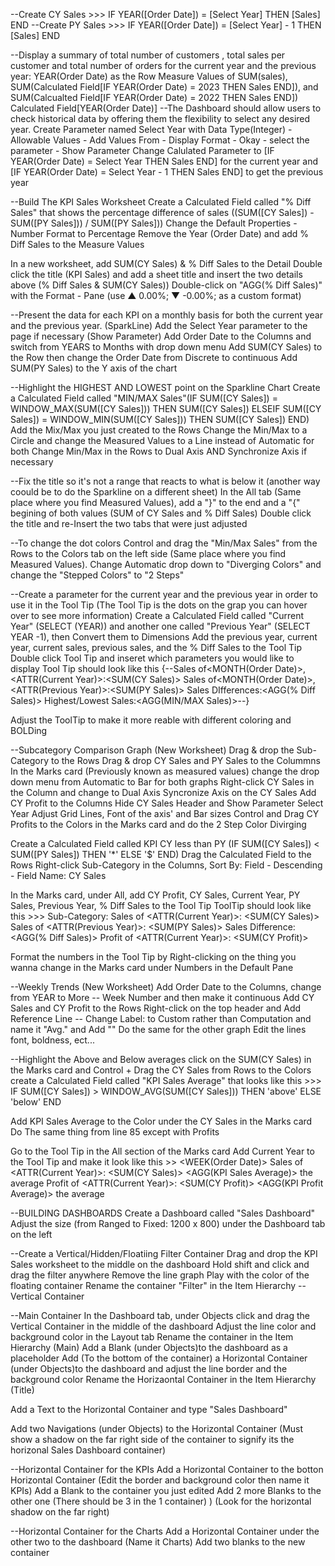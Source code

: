 --Create CY Sales >>> IF YEAR([Order Date]) = [Select Year] THEN [Sales] END
--Create PY Sales >>> IF YEAR([Order Date]) = [Select Year] - 1 THEN [Sales] END 

--Display a summary of total number of customers , total sales per customer and total number of orders for the current year and the previous year:
YEAR(Order Date) as the Row
Measure Values of SUM(sales), SUM(Calculated Field[IF YEAR(Order Date) = 2023 THEN Sales END]), and SUM(Calcualted Field[IF YEAR(Order Date) = 2022 THEN Sales END])
Calculated Field[YEAR(Order Date)]
--The Dashboard should allow users to check historical data by offering them the flexibility to select any desired year.
Create Parameter named Select Year with Data Type(Integer) - Allowable Values - Add Values From - Display Format - Okay - select the parameter - Show Parameter
Change Calulated Parameter to [IF YEAR(Order Date) = Select Year THEN Sales END] for the current year and [IF YEAR(Order Date) = Select Year - 1 THEN Sales END] to get the previous year

--Build The KPI Sales Worksheet
Create a Calculated Field called "% Diff Sales" that shows the percentage difference of sales ((SUM([CY Sales]) - SUM([PY Sales])) / SUM([PY Sales]))
Change the Default Properties - Number Format to Percentage
Remove the Year (Order Date) and add % Diff Sales to the Measure Values

In a new worksheet, add SUM(CY Sales) & % Diff Sales to the Detail
Double click the title (KPI Sales) and add a sheet title and insert the two details above (% Diff Sales & SUM(CY Sales))
Double-click on "AGG(% Diff Sales)" with the Format - Pane (use ▲ 0.00%; ▼ -0.00%; as a custom format)

--Present the data for each KPI on a monthly basis for both the current year and the previous year. (SparkLine)
Add the Select Year parameter to the page if necessary (Show Parameter)
Add Order Date to the Columns and switch from YEARS to Months with drop down menu 
Add SUM(CY Sales) to the Row then change the Order Date from Discrete to continuous
Add SUM(PY Sales) to the Y axis of the chart

--Highlight the HIGHEST AND LOWEST point on the Sparkline Chart
Create a Calculated Field called "MIN/MAX Sales"(IF SUM([CY Sales]) = WINDOW_MAX(SUM([CY Sales])) THEN SUM([CY Sales]) ELSEIF SUM([CY Sales]) = WINDOW_MIN(SUM([CY Sales])) THEN SUM([CY Sales]) END)
Add the Mix/Max you just created to the Rows
Change the Min/Max to a Circle and change the Measured Values to a Line instead of Automatic for both
Change Min/Max in the Rows to Dual Axis AND Synchronize Axis if necessary

--Fix the title so it's not a range that reacts to what is below it (another way coould be to do the Sparkline on a different sheet)
In the All tab (Same place where you find Measured Values), add a "}" to the end and a "{" begining of both values (SUM of CY Sales and % Diff Sales)
Double click the title and re-Insert the two tabs that were just adjusted

--To change the dot colors
Control and drag the "Min/Max Sales" from the Rows to the Colors tab on the left side (Same place where you find Measured Values).
Change Automatic drop down to "Diverging Colors" and change the "Stepped Colors" to "2 Steps"

--Create a parameter for the current year and the previous year in order to use it in the Tool Tip (The Tool Tip is the dots on the grap you can hover over to see more information)
Create a Calculated Field called "Current Year" (SELECT (YEAR)) and another one called "Previous Year" (SELECT YEAR -1), then Convert them to Dimensions
Add the previous year, current year, current sales, previous sales, and the % Diff Sales to the Tool Tip
Double click Tool Tip and inseret which parameters you would like to display
Tool Tip should look like this {--Sales of<MONTH(Order Date)>, <ATTR(Current Year)>:<SUM(CY Sales)>
                                  Sales of<MONTH(Order Date)>,<ATTR(Previous Year)>:<SUM(PY Sales)>
                                  Sales DIfferences:<AGG(% Diff Sales)>
                                  Highest/Lowest Sales:<AGG(MIN/MAX Sales)>--}

Adjust the ToolTip to make it more reable with different coloring and BOLDing

--Subcategory Comparison Graph (New Worksheet)
Drag & drop the Sub-Category to the Rows
Drag & drop CY Sales and PY Sales to the Colummns
In the Marks card (Previously known as measured values) change the drop down menu from Automatic to Bar for both graphs
Right-click CY Sales in the Column and change to Dual Axis
Syncronize Axis on the CY Sales
Add CY Profit to the Columns
Hide CY Sales Header and Show Parameter Select Year
Adjust Grid Lines, Font of the axis' and Bar sizes
Control and Drag CY Profits to the Colors in the Marks card and do the 2 Step Color Divirging

Create a Calculated Field called KPI CY less than PY (IF SUM([CY Sales]) < SUM([PY Sales]) THEN '*' ELSE '$' END)
Drag the Calculated Field to the Rows
Right-click Sub-Category in the Columns, Sort By: Field - Descending - Field Name: CY Sales

In the Marks card, under All, add CY Profit, CY Sales, Current Year, PY Sales, Previous Year, % Diff Sales to the Tool Tip
ToolTip should look like this >>> Sub-Category:	<Sub-Category>
                                  Sales of <ATTR(Current Year)>: <SUM(CY Sales)>
                                  Sales of <ATTR(Previous Year)>: <SUM(PY Sales)>
                                  Sales Difference: <AGG(% Diff Sales)>
                                  Profit of <ATTR(Current Year)>: <SUM(CY Profit)>
                                  
Format the numbers in the Tool Tip by Right-clicking on the thing you wanna change in the Marks card under Numbers in the Default Pane

--Weekly Trends (New Worksheet)
Add Order Date to the Columns, change from YEAR to More -- Week Number and then make it continuous
Add CY Sales and CY Profit to the Rows 
Right-click on the top header and Add Reference Line -- Change Label: to Custom rather than Computation and name it "Avg." and Add "<Value>"
Do the same for the other graph
Edit the lines font, boldness, ect...

--Highlight the Above and Below averages
click on the SUM(CY Sales) in the Marks card and Control + Drag the CY Sales from Rows to the Colors
create a Calculated Field called "KPI Sales Average" that looks like this >>> IF SUM([CY Sales]) > WINDOW_AVG(SUM([CY Sales]))
                                                                              THEN 'above'
                                                                              ELSE 'below'
                                                                              END

Add KPI Sales Average to the Color under the CY Sales in the Marks card
Do The same thing from line 85 except with Profits

Go to the Tool Tip in the All section of the Marks card
Add Current Year to the Tool Tip and make it look like this >>  <WEEK(Order Date)>
                                                                Sales of <ATTR(Current Year)>: <SUM(CY Sales)>
                                                                <AGG(KPI Sales Average)> the average
                                                                Profit of <ATTR(Current Year)>: <SUM(CY Profit)>
                                                                <AGG(KPI Profit Average)> the average

--BUILDING DASHBOARDS
Create a Dashboard called "Sales Dashboard"
Adjust the size (from Ranged to Fixed: 1200 x 800) under the Dashboard tab on the left

--Create a Vertical/Hidden/Floatiing Filter Container
Drag and drop the KPI Sales worksheet to the middle on the dashboard
Hold shift and click and drag the filter anywhere
Remove the line graph
Play with the color of the floating container
Rename the container "Filter" in the Item Hierarchy -- Vertical Container

--Main Container
In the Dashboard tab, under Objects click and drag the Vertical Container in the middle of the dashboard
Adjust the line color and background color in the Layout tab
Rename the container in the Item Hierarchy (Main)
Add a Blank (under Objects)to the dashboard as a placeholder
Add (To the bottom of the container) a Horizontal Container (under Objects)to the dashboard and adjust the line border and the background color
Rename the Horizaontal Container in the Item Hierarchy (Title)

Add a Text to the Horizontal Container and type "Sales Dashboard"

Add two Navigations (under Objects) to the Horizontal Container (Must show a shadow on the far right side of the container to signify its the horizonal Sales Dashboard container)

--Horizontal Container for the KPIs
Add a Horizontal Container to the botton Horizontal Container (Edit the border and background color then name it KPIs)
Add a Blank to the container you just edited
Add 2 more Blanks to the other one (There should be 3 in the 1 container) ) (Look for the horizontal shadow on the far right)

--Horizontal Container for the Charts
Add a Horizontal Container under the other two to the dashboard (Name it Charts)
Add two blanks to the new container


